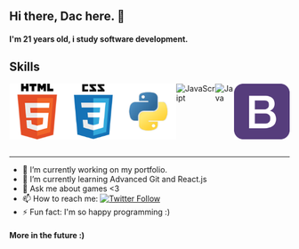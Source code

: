 ## Hi there, Dac here. 👋
#### I'm 21 years old, i study software development.
## Skills

<div style="display:flex;"> 
<img alt="HTML5"  width="100px" src="https://raw.githubusercontent.com/github/explore/80688e429a7d4ef2fca1e82350fe8e3517d3494d/topics/html/html.png" />

<img alt="CSS"  width="100px" src="https://raw.githubusercontent.com/github/explore/80688e429a7d4ef2fca1e82350fe8e3517d3494d/topics/css/css.png" />

<img alt="Python"  width="100px" src="https://raw.githubusercontent.com/github/explore/80688e429a7d4ef2fca1e82350fe8e3517d3494d/topics/python/python.png" />

<img alt="JavaScript" src="https://cdn.jsdelivr.net/npm/programming-languages-logos/src/javascript/javascript.png" height="100">

<img alt="Java" src="https://cdn.jsdelivr.net/npm/programming-languages-logos@0.0.3/src/java/java.png" height="100">

<img alt="Bootstrap" width="100px" src="https://raw.githubusercontent.com/github/explore/80688e429a7d4ef2fca1e82350fe8e3517d3494d/topics/bootstrap/bootstrap.png" />
</div>
<br/>

---

- 🔭 I’m currently working on my portfolio.
- 🌱 I’m currently learning Advanced Git and React.js
- 💬 Ask me about games <3
- 📫 How to reach me: [![Twitter Follow](https://img.shields.io/twitter/follow/dac228?color=1DA1F2&label=Dac228&logo=twitter&style=for-the-badge)](https://twitter.com/dac228)
- ⚡ Fun fact: I'm so happy programming :)

#### More in the future :)

[Python]: Python
